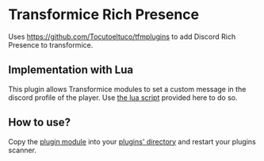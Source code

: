 # Transformice Rich Presence
Uses https://github.com/Tocutoeltuco/tfmplugins to add Discord Rich Presence to transformice.

## Implementation with Lua
This plugin allows Transformice modules to set a custom message in the discord profile of the player. Use [the lua script](module.lua) provided here to do so.

## How to use?
Copy the [plugin module](plugin/discord.py) into your [plugins' directory](https://github.com/Tocutoeltuco/tfmplugins/tree/master/plugins) and restart your plugins scanner.